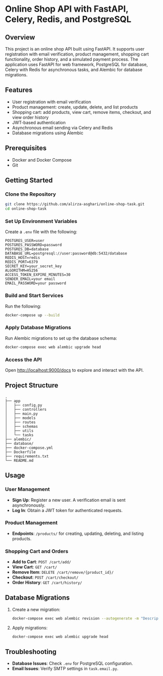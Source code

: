 # Online Shop API with FastAPI, Celery, Redis, and PostgreSQL

## Overview

This project is an online shop API built using FastAPI. It supports user registration with email verification, product management, shopping cart functionality, order history, and a simulated payment process. The application uses FastAPI for web framework, PostgreSQL for database, Celery with Redis for asynchronous tasks, and Alembic for database migrations.

## Features

- User registration with email verification
- Product management: create, update, delete, and list products
- Shopping cart: add products, view cart, remove items, checkout, and view order history
- JWT-based authentication
- Asynchronous email sending via Celery and Redis
- Database migrations using Alembic

## Prerequisites

- Docker and Docker Compose
- Git

## Getting Started

### Clone the Repository

```bash
git clone https://github.com/alirza-asghari/online-shop-task.git
cd online-shop-task
```

### Set Up Environment Variables

Create a `.env` file with the following:

```env
POSTGRES_USER=user
POSTGRES_PASSWORD=password
POSTGRES_DB=database
DATABASE_URL=postgresql://user:password@db:5432/database
REDIS_HOST=redis
REDIS_PORT=6379
SECRET_KEY=your_secret_key
ALGORITHM=HS256
ACCESS_TOKEN_EXPIRE_MINUTES=30
SENDER_EMAIL=your email
EMAIL_PASSWORD=your password
```

### Build and Start Services

Run the following:

```bash
docker-compose up --build
```

### Apply Database Migrations

Run Alembic migrations to set up the database schema:

```bash
docker-compose exec web alembic upgrade head
```

### Access the API

Open [http://localhost:9000/docs](http://localhost:9000/docs) to explore and interact with the API.

## Project Structure

```
.
├── app
│   ├── config.py
│   ├── controllers
│   ├── main.py
│   ├── models
│   ├── routes
│   ├── schemas
│   ├── utils
│   └── tasks
├── alembic/
├── database/
├── docker-compose.yml
├── Dockerfile
├── requirements.txt
└── README.md
```

## Usage

### User Management

- **Sign Up**: Register a new user. A verification email is sent asynchronously.
- **Log In**: Obtain a JWT token for authenticated requests.

### Product Management

- **Endpoints**: `/products/` for creating, updating, deleting, and listing products.

### Shopping Cart and Orders

- **Add to Cart**: `POST /cart/add/`
- **View Cart**: `GET /cart/`
- **Remove Item**: `DELETE /cart/remove/{product_id}/`
- **Checkout**: `POST /cart/checkout/`
- **Order History**: `GET /cart/history/`

## Database Migrations

1. Create a new migration:
   ```bash
   docker-compose exec web alembic revision --autogenerate -m "Description"
   ```
2. Apply migrations:
   ```bash
   docker-compose exec web alembic upgrade head
   ```

## Troubleshooting

- **Database Issues**: Check `.env` for PostgreSQL configuration.
- **Email Issues**: Verify SMTP settings in `task.email.py`.

